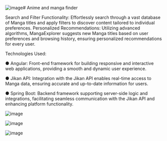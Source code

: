 ![image](https://github.com/IgorPavlov00/MangaApp/assets/103071674/5bb71800-373b-4c98-b0e2-1da8ed5c2059)# Anime and manga finder

Search and Filter Functionality: Effortlessly search through a vast database of Manga titles and apply filters to discover content tailored to individual preferences.
Personalized Recommendations: Utilizing advanced algorithms, MangaExplorer suggests new Manga titles based on user preferences and browsing history, ensuring personalized recommendations for every user.

Technologies Used:

● Angular: Front-end framework for building responsive and interactive web applications, providing a smooth and dynamic user experience.

● Jikan API: Integration with the Jikan API enables real-time access to Manga data, ensuring accurate and up-to-date information for users.

● Spring Boot: Backend framework supporting server-side logic and integrations, facilitating seamless communication with the Jikan API and enhancing platform functionality.

![image](https://github.com/IgorPavlov00/MangaApp/assets/103071674/ec7c113c-4a5e-4789-a5a2-a75ffb3b3a8e)



![image](https://github.com/IgorPavlov00/MangaApp/assets/103071674/8a8a34c3-8c6a-41d4-ad40-136fe533a418)


![image](https://github.com/tstojanovic8232/tim27-sbnz2023/assets/103071674/2d3d6ca1-c7d5-4c48-9eab-3567d5b2cc57)
